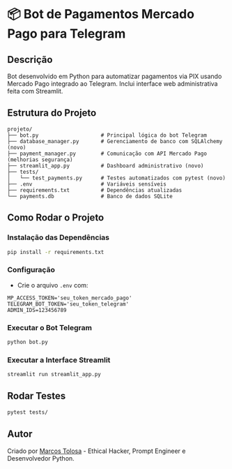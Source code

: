 # 📦 Bot de Pagamentos Mercado Pago para Telegram

## Descrição
Bot desenvolvido em Python para automatizar pagamentos via PIX usando Mercado Pago integrado ao Telegram. Inclui interface web administrativa feita com Streamlit.

## Estrutura do Projeto
```
projeto/
├── bot.py                    # Principal lógica do bot Telegram
├── database_manager.py       # Gerenciamento de banco com SQLAlchemy (novo)
├── payment_manager.py        # Comunicação com API Mercado Pago (melhorias segurança)
├── streamlit_app.py          # Dashboard administrativo (novo)
├── tests/
│   └── test_payments.py      # Testes automatizados com pytest (novo)
├── .env                      # Variáveis sensíveis
├── requirements.txt          # Dependências atualizadas
└── payments.db               # Banco de dados SQLite
```

## Como Rodar o Projeto

### Instalação das Dependências
```bash
pip install -r requirements.txt
```

### Configuração
- Crie o arquivo `.env` com:
```env
MP_ACCESS_TOKEN='seu_token_mercado_pago'
TELEGRAM_BOT_TOKEN='seu_token_telegram'
ADMIN_IDS=123456789
```

### Executar o Bot Telegram
```bash
python bot.py
```

### Executar a Interface Streamlit
```bash
streamlit run streamlit_app.py
```

## Rodar Testes
```bash
pytest tests/
```

## Autor
Criado por [Marcos Tolosa](https://github.com/marcostolosa) - Ethical Hacker, Prompt Engineer e Desenvolvedor Python.
